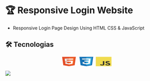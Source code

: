# 🏆 Responsive Login Website
- Responsive Login Page Design Using HTML CSS & JavaScript

## 🛠️ Tecnologias
<p align="center">
  <img align="center" height="30" width="50" alt="html-icon" src="https://github.com/devicons/devicon/blob/master/icons/html5/html5-original.svg">
  <img align="center" height="30" width="50" alt="html-icon" src="https://github.com/devicons/devicon/blob/master/icons/css3/css3-original.svg">
  <img align="center" height ="30" width="50" alt="html-icon" src="https://github.com/devicons/devicon/blob/master/icons/javascript/javascript-original.svg">
</p>

<img src="https://github.com/user-attachments/assets/fb27e16a-53ef-41b5-b18e-fcb6d0208c80"/>
